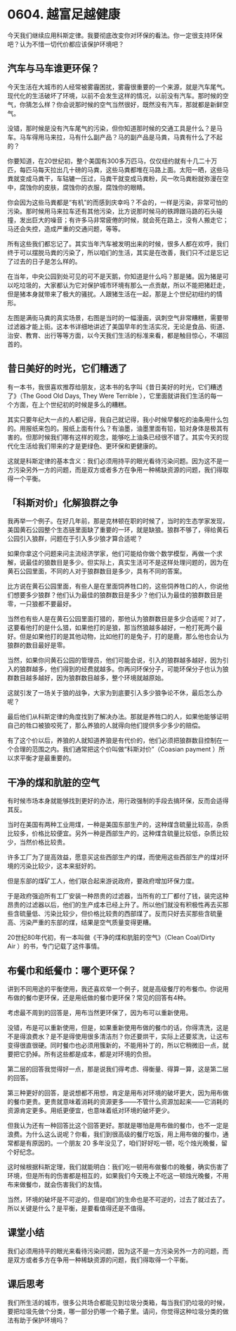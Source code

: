 # 0604. 越富足越健康
今天我们继续应用科斯定律。我要彻底改变你对环保的看法。你一定很支持环保吧？认为不惜一切代价都应该保护环境吧？
## 汽车与马车谁更环保？
今天生活在大城市的人经常被雾霾困扰，雾霾很重要的一个来源，就是汽车尾气。现代化的生活破坏了环境，以前不会发生这样的情况，以前没有汽车。那时候的空气，你猜怎么样？你会说那时候的空气当然很好，既然没有汽车，那就都是新鲜空气。

没错，那时候是没有汽车尾气的污染，但你知道那时候的交通工具是什么？是马车。马车得用马来拉，马有什么副产品？马的副产品是马粪，马粪有什么了不起的？

你要知道，在20世纪初，整个美国有300多万匹马，仅仅纽约就有十几二十万匹，每匹马每天拉出几十磅的马粪，这些马粪都堆在马路上面。太阳一晒，这些马粪就变成马粪干，车轱辘一压过，马粪干就变成马粪粉，风一吹马粪粉就弥漫在空中，腐蚀你的皮肤，腐蚀你的衣服，腐蚀你的眼睛。

你会因为这些马粪都是“有机”的而感到庆幸吗？不会的，一样是污染，非常可怕的污染。那时候用马来拉车还有其他污染，比方说那时候马的铁蹄跟马路的石头碰撞，发出巨大的噪音；有许多马非常疲倦的时候，就会死在路上，没有人搬走它；马还会失控，造成严重的交通问题，等等。

所有这些我们都忘记了。其实当年汽车被发明出来的时候，很多人都在欢呼，我们终于可以摆脱马粪的污染了，所以咱们的生活，其实是在改善，我们只不过是忘记了过去的日子是怎么样的。

在当年，中央公园到处可见的可不是天鹅，你知道是什么吗？那是猪。因为猪是可以吃垃圾的，大家都认为它对保护城市环境有那么一点贡献，所以不能把猪赶走，但是猪本身就带来了极大的骚扰。人跟猪生活在一起，那是上个世纪初纽约的情形。

左图是满街马粪的真实场景，右图是当时的一幅漫画，讽刺空气非常糟糕，需要带过滤器才能上街。这本书详细地讲述了美国早年的生活实况，无论是食品、街道、治安、教育、出行等等方面，以今天我们生活的标准来看，都是触目惊心，不堪回首的。
## 昔日美好的时光，它们糟透了
有一本书，我很喜欢推荐给朋友，这本书的名字叫《昔日美好的时光，它们糟透了》（The Good Old Days, They Were Terrible&nbsp;），它里面就讲我们生活的每一个方面，在上个世纪初的时候是多么的糟糕。

其实只要年纪大一点的人都记得，我自己就记得，我小时候早餐吃的油条用什么包的。用报纸来包的。报纸上面有什么？有油墨，油墨里面有铅，铅对身体是极其有害的。但那时候我们哪有这样的观念，能够吃上油条已经很不错了。其实今天的现代化生活给我们带来的才是更绿色、更环保和更健康的。

这就是科斯定律的基本含义：我们必须用持平的眼光看待污染问题。因为这不是一方污染另外一方的问题，而是双方或者多方在争用一种稀缺资源的问题，我们得取得一个平衡。
## 「科斯对价」化解狼群之争
我再举一个例子。在好几年前，那是克林顿在职的时候了，当时的生态学家发现，美国黄石公园整个生态链里面缺了重要的一环，就是缺狼。狼群不够了，得给黄石公园引入狼群，问题在于引入多少狼才算合适呢？

如果你拿这个问题来问主流经济学家，他们可能给你做个数学模型，再做一个求解，说最佳的狼数目是多少。但实际上，真实生活可不是这样处理问题的，因为在黄石公园里面，不同的人对于狼群数目是多少，具有不同的答案。

比方说在黄石公园里面，有些人是在里面饲养牲口的，这些饲养牲口的人，你说他们想要多少狼群？他们认为最佳的狼群数目是多少？他们认为最佳的狼群数目是零，一只狼都不要最好。

当然也有些人是在黄石公园里面打猎的，那他认为狼群数目是多少合适呢？对了，这要看他打的是什么猎，如果他打的是狼，那当然狼越多越好，一枪打死两个最好。但是如果他打的是其他动物，比如他打的是兔子，打的是鹿，那么他也会认为狼群的数目最好是零。

当然，如果你问黄石公园的管理员，他们可能会说，引入的狼群越多越好，因为引入的狼群越多，他们得到的经费就越多。你再问环保分子，可能环保分子也认为狼群数目越多越好，因为狼群数目越多，整个环境就越原始。

这就引发了一场关于狼的战争，大家为到底要引入多少狼争论不休，最后怎么办呢？

最后他们从科斯定律的角度找到了解决办法。那就是养牲口的人，如果他能够证明自己的牲口被狼咬死了，那么养狼的人就得向他们提供多少多少的赔偿。

有了这个价以后，养狼的人就知道养狼是有代价的，他们必须把狼群数目控制在一个合理的范围之内。我们通常把这个价叫做“科斯对价”（Coasian payment ）所以求平衡才是最重要的。
## 干净的煤和肮脏的空气
有时候市场本身就能够找到更好的办法，用行政强制的手段去搞环保，反而会适得其反。

当时在美国有两种工业用煤，一种是美国东部生产的，这种煤含硫量比较高，杂质比较多，价格比较便宜。另外一种是西部生产的，这种煤含硫量比较低，杂质比较少，当然价格比较贵。

许多工厂为了提高效益，愿意买这些西部生产的煤，而使用这些西部生产的煤对环境的污染比较少，这本来挺好的。

但是东部的煤矿工人，他们联合起来游说政府，要政府增加环保力度。

于是政府强迫所有工厂安装一种昂贵的过滤器，当所有的工厂都付了钱，装完这种昂贵的过滤器以后，他们的生产成本已经上升了。所以他们就没有积极性再去买那些含硫量低、污染比较少，但价格比较贵的西部煤了。反而只好去买那些含硫量高、污染严重的东部的煤，结果是空气质量变得更糟。

20世纪80年代初，有一本叫做《干净的煤和肮脏的空气》（Clean Coal/Dirty Air&nbsp;）的书，专门记载了这件事情。
## 布餐巾和纸餐巾：哪个更环保？
讲到不同用途的平衡使用，我还喜欢举一个例子，就是高级餐厅的布餐巾。你说用布做的餐巾更环保，还是用纸做的餐巾更环保？常见的回答有4种。

考虑最不周到的回答是，用布当然更环保了，因为布可以重新使用。

没错，布是可以重新使用，但是，如果重新使用布做的餐巾的话，你得清洗，这是不是得浪费水？是不是得使用很多清洁剂？你还要烘干，实际上还要浆洗，让这布变得很直很硬。同时餐巾也必须用簇新的，不能用补丁的，所以它稍微旧一点，就要把它扔掉。所有这些都是成本，都是对环境的负担。

第二层的回答我觉得好一点，那是说我们得考虑、得衡量、得算一算，这是第二层的回答。

第三种更好的回答，是说想都不用想，肯定是用布对环境的破坏更大，因为用布做的餐巾更贵。更贵就意味着消耗的资源更多——不管什么资源加起来——它消耗的资源肯定更多。用纸更便宜，也意味着纸对环境的破坏更少。

但我认为还有一种回答比这个回答更好。那就是哪怕是用布做的餐巾，也不一定是浪费。为什么这么说呢？你看，我们到很高级的餐厅吃饭，用上用布做的餐巾，通常都是有原因的。一个朋友 20 多年没见了，咱们好好吃一顿，吃个烛光晚餐，留个好纪念。

这时候根据科斯定理，我们就能明白：我们吃一顿用布做餐巾的晚餐，确实伤害了环境，但是所有的伤害都是相互的，如果我们今天晚上不吃这一顿烛光晚餐，不用布来做餐巾，就会伤害我们的友情。

当然，环境的破坏是不可逆的，但是咱们的生命也是不可逆的，过去了就过去了。所以关键是什么？是平衡，是要看值得还是不值得。
## 课堂小结
我们必须用持平的眼光来看待污染问题，因为这不是一方污染另外一方的问题，而是双方或者多方在争用一种稀缺资源的问题，我们得取得一个平衡。
## 课后思考
我们所生活的城市，很多公共场合都能见到垃圾分类箱，每当我们扔垃圾的时候，要把垃圾先做个分类，哪一部分扔哪一个箱子里。请问，你觉得这种垃圾分类的做法有助于保护环境吗？